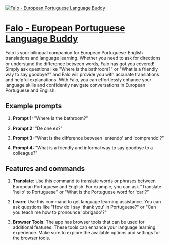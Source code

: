 [![Falo - European Portuguese Language Buddy](https://files.oaiusercontent.com/file-UkMxUYDPkXmrisRqCs1hmSUf?se=2123-10-20T12%3A00%3A00Z&sp=r&sv=2021-08-06&sr=b&rscc=max-age%3D31536000%2C%20immutable&rscd=attachment%3B%20filename%3Dportugal.png&sig=0Vqq3dmB1qy4gct%2B3hvmVT2%2Be9sxy8uA0XtkBZzxmhA%3D)](https://chat.openai.com/g/g-qtZ4Gj0z3-falo-european-portuguese-language-buddy)

# [Falo - European Portuguese Language Buddy](https://chat.openai.com/g/g-qtZ4Gj0z3-falo-european-portuguese-language-buddy)

Falo is your bilingual companion for European Portuguese-English translations and language learning. Whether you need to ask for directions or understand the difference between words, Falo has got you covered! Simply ask questions like "Where is the bathroom?" or "What is a friendly way to say goodbye?" and Falo will provide you with accurate translations and helpful explanations. With Falo, you can effortlessly enhance your language skills and confidently navigate conversations in European Portuguese and English.

## Example prompts

1. **Prompt 1:** "Where is the bathroom?"

2. **Prompt 2:** "De one es?"

3. **Prompt 3:** "What is the difference between 'entendo' and 'comprendo'?"

4. **Prompt 4:** "What is a friendly and informal way to say goodbye to a colleague?"

## Features and commands

1. **Translate**: Use this command to translate words or phrases between European Portuguese and English. For example, you can ask "Translate 'hello' to Portuguese" or "What is the Portuguese word for 'car'?"

2. **Learn**: Use this command to get language learning assistance. You can ask questions like "How do I say 'thank you' in Portuguese?" or "Can you teach me how to pronounce 'obrigado'?"

3. **Browser Tools**: The app has browser tools that can be used for additional features. These tools can enhance your language learning experience. Make sure to explore the available options and settings for the browser tools.